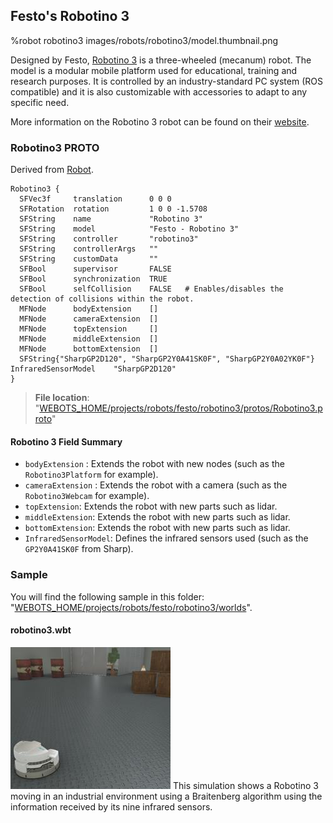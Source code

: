 ## Festo's Robotino 3

%robot robotino3 images/robots/robotino3/model.thumbnail.png

Designed by Festo, [Robotino 3](robotino3.md) is a three-wheeled (mecanum) robot.
The model is a modular mobile platform used for educational, training and research purposes.
It is controlled by an industry-standard PC system (ROS compatible) and it is also customizable with accessories to adapt to any specific need.

More information on the Robotino 3 robot can be found on their [website](https://ip.festo-didactic.com/InfoPortal/Robotino3/Overview/EN/index.html).

### Robotino3 PROTO

Derived from [Robot](../reference/robot.md).

```
Robotino3 {
  SFVec3f     translation      0 0 0
  SFRotation  rotation         1 0 0 -1.5708
  SFString    name             "Robotino 3"
  SFString    model            "Festo - Robotino 3"
  SFString    controller       "robotino3"
  SFString    controllerArgs   ""
  SFString    customData       ""
  SFBool      supervisor       FALSE
  SFBool      synchronization  TRUE
  SFBool      selfCollision    FALSE   # Enables/disables the detection of collisions within the robot.
  MFNode      bodyExtension    []
  MFNode      cameraExtension  []
  MFNode      topExtension     []
  MFNode      middleExtension  []
  MFNode      bottomExtension  []
  SFString{"SharpGP2D120", "SharpGP2Y0A41SK0F", "SharpGP2Y0A02YK0F"}   InfraredSensorModel    "SharpGP2D120"
}
```

> **File location**: "[WEBOTS\_HOME/projects/robots/festo/robotino3/protos/Robotino3.proto](https://github.com/cyberbotics/webots/tree/master/projects/robots/festo/robotino3/protos/Robotino3.proto)"

#### Robotino 3 Field Summary

- `bodyExtension` : Extends the robot with new nodes (such as the `Robotino3Platform` for example).
- `cameraExtension` : Extends the robot with a camera (such as the `Robotino3Webcam` for example).
- `topExtension`: Extends the robot with new parts such as lidar.
- `middleExtension`: Extends the robot with new parts such as lidar.
- `bottomExtension`: Extends the robot with new parts such as lidar.
- `InfraredSensorModel`: Defines the infrared sensors used (such as the `GP2Y0A41SK0F` from Sharp).


### Sample

You will find the following sample in this folder: "[WEBOTS\_HOME/projects/robots/festo/robotino3/worlds](https://github.com/cyberbotics/webots/tree/master/projects/robots/festo/robotino3/worlds)".

#### robotino3.wbt

![robotino3.wbt.png](images/robots/robotino3/robotino3.wbt.thumbnail.jpg) This simulation shows a Robotino 3 moving in an industrial environment using a Braitenberg algorithm using the information received by its nine infrared sensors.
